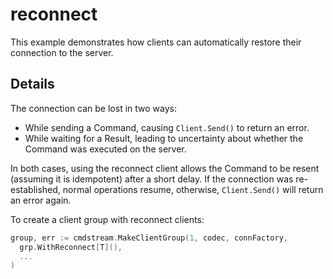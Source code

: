 # reconnect

This example demonstrates how clients can automatically restore their connection
to the server.

## Details

The connection can be lost in two ways:

- While sending a Command, causing `Client.Send()` to return an error.
- While waiting for a Result, leading to uncertainty about whether the Command
  was executed on the server.

In both cases, using the reconnect client allows the Command to be resent
(assuming it is idempotent) after a short delay. If the connection was
re-established, normal operations resume, otherwise, `Client.Send()` will return
an error again.

To create a client group with reconnect clients:

```go
group, err := cmdstream.MakeClientGroup(1, codec, connFactory,
  grp.WithReconnect[T](),
  ...
)
```

